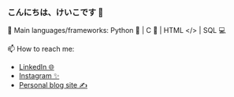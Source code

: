 ### こんにちは、けいこです 💓

🌱 Main languages/frameworks: 
Python 🐍 | C 🔷 | HTML </> | SQL 💻 <br/>

📫 How to reach me: <br/> 
- [LinkedIn 🌐](https://www.linkedin.com/in/zhu-zihui05/)
- [Instagram ✨](https://www.instagram.com/kokostudyyy._)
- [Personal blog site ✍️](https://shusansmuse.wordpress.com/)
